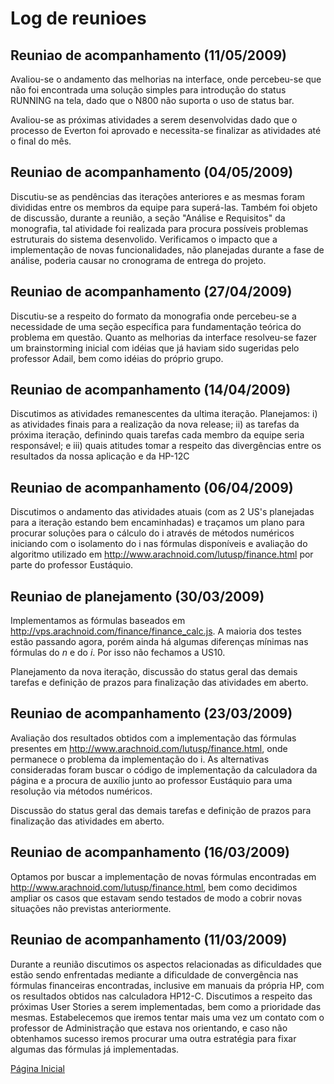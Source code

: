 # Log de reunioes #

## Reuniao de acompanhamento (11/05/2009) ##

Avaliou-se o andamento das melhorias na interface, onde percebeu-se que não foi encontrada uma solução simples para introdução do status RUNNING na tela, dado que o N800 não suporta o uso de status bar.

Avaliou-se as próximas atividades a serem desenvolvidas dado que o processo de Everton foi aprovado e necessita-se finalizar as atividades até o final do mês.

## Reuniao de acompanhamento (04/05/2009) ##

Discutiu-se as pendências das iterações anteriores e as mesmas foram divididas entre os membros da equipe para superá-las. Também foi objeto de discussão, durante a reunião, a seção "Análise e Requisitos" da monografia, tal atividade foi realizada para procura possíveis problemas estruturais do sistema desenvolido.
Verificamos o impacto que a implementação de novas funcionalidades, não planejadas durante a fase de análise, poderia causar no cronograma de entrega do projeto.

## Reuniao de acompanhamento (27/04/2009) ##

Discutiu-se a respeito do formato da monografia onde percebeu-se a necessidade de uma seção específica para fundamentação teórica do problema em questão. Quanto as melhorias da interface resolveu-se fazer um brainstorming inicial com idéias que já haviam sido sugeridas pelo professor Adail, bem como idéias do próprio grupo.

## Reuniao de acompanhamento (14/04/2009) ##

Discutimos as atividades remanescentes da ultima iteração. Planejamos: i) as atividades finais para a realização da nova release; ii) as tarefas da próxima iteração, definindo quais tarefas cada membro da equipe seria responsável; e iii) quais atitudes tomar a respeito das divergências entre os resultados da nossa aplicação e da HP-12C

## Reuniao de acompanhamento (06/04/2009) ##

Discutimos o andamento das atividades atuais (com as 2 US's planejadas para a iteração estando bem encaminhadas) e traçamos um plano para procurar soluções para o cálculo do i através de métodos numéricos iniciando com o isolamento do i nas fórmulas disponíveis e avaliação do algoritmo utilizado em http://www.arachnoid.com/lutusp/finance.html por parte do professor Eustáquio.

## Reuniao de planejamento (30/03/2009) ##

Implementamos as fórmulas baseados em http://vps.arachnoid.com/finance/finance_calc.js. A maioria dos testes estão passando agora, porém ainda há algumas diferenças mínimas nas fórmulas do _n_ e do _i_. Por isso não fechamos a US10.

Planejamento da nova iteração, discussão do status geral das demais tarefas e definição de prazos para finalização das atividades em aberto.


## Reuniao de acompanhamento (23/03/2009) ##

Avaliação dos resultados obtidos com a implementação das fórmulas presentes em http://www.arachnoid.com/lutusp/finance.html, onde permanece o problema da implementação do i. As alternativas consideradas foram buscar o código de implementação da calculadora da página e a procura de auxílio junto ao professor Eustáquio para uma resolução via métodos numéricos.

Discussão do status geral das demais tarefas e definição de prazos para finalização das atividades em aberto.

## Reuniao de acompanhamento (16/03/2009) ##

Optamos por buscar a implementação de novas fórmulas encontradas em http://www.arachnoid.com/lutusp/finance.html, bem como decidimos ampliar os casos que estavam sendo testados de modo a cobrir novas situações não previstas anteriormente.

## Reuniao de acompanhamento (11/03/2009) ##

Durante a reunião discutimos os aspectos relacionadas as dificuldades que estão sendo enfrentadas mediante a dificuldade de convergência nas fórmulas financeiras encontradas, inclusive em manuais da própria HP, com os resultados obtidos nas calculadora HP12-C. Discutimos a respeito das próximas User Stories a serem implementadas, bem como a prioridade das mesmas. Estabelecemos que iremos tentar mais uma vez um contato com o professor de Administração que estava nos orientando, e caso não obtenhamos sucesso iremos procurar uma outra estratégia para fixar algumas das fórmulas já implementadas.



[Página Inicial](index.md)